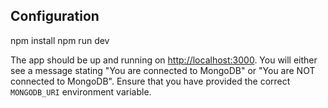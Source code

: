 ## Configuration

npm install
npm run dev

The app should be up and running on [http://localhost:3000](http://localhost:3000).
You will either see a message stating "You are connected to MongoDB" or "You are NOT connected to MongoDB". Ensure that you have provided the correct `MONGODB_URI` environment variable.


